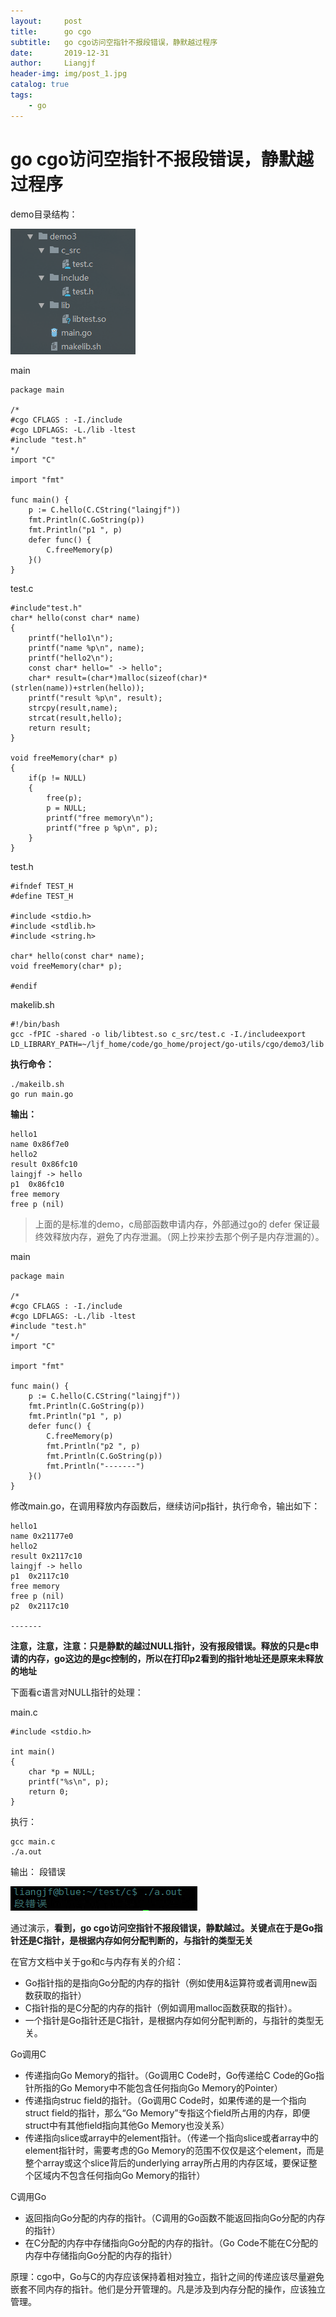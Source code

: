 ```yaml
---
layout:     post                  
title:      go cgo
subtitle:   go cgo访问空指针不报段错误，静默越过程序
date:       2019-12-31
author:     Liangjf                  
header-img: img/post_1.jpg
catalog: true                      
tags:                       
    - go
---
```


# go cgo访问空指针不报段错误，静默越过程序

demo目录结构：

![](https://github.com/liangjfblue/liangjfblue.github.io/blob/master/img/2019-41.png?raw=true)

main

    package main

    /*
    #cgo CFLAGS : -I./include
    #cgo LDFLAGS: -L./lib -ltest
    #include "test.h"
    */
    import "C"

    import "fmt"

    func main() {
        p := C.hello(C.CString("laingjf"))
        fmt.Println(C.GoString(p))
        fmt.Println("p1 ", p)
        defer func() {
            C.freeMemory(p)
        }()
    }


test.c

    #include"test.h"
    char* hello(const char* name)
    {
        printf("hello1\n");
        printf("name %p\n", name);
        printf("hello2\n");
        const char* hello=" -> hello";
        char* result=(char*)malloc(sizeof(char)*(strlen(name))+strlen(hello));
        printf("result %p\n", result);
        strcpy(result,name);
        strcat(result,hello);
        return result;
    }

    void freeMemory(char* p)
    {
        if(p != NULL)
        {
            free(p);
            p = NULL;
            printf("free memory\n");
            printf("free p %p\n", p);
        }
    }

test.h

    #ifndef TEST_H
    #define TEST_H

    #include <stdio.h>
    #include <stdlib.h>
    #include <string.h>

    char* hello(const char* name);
    void freeMemory(char* p);

    #endif


makelib.sh

    #!/bin/bash
    gcc -fPIC -shared -o lib/libtest.so c_src/test.c -I./includeexport 
    LD_LIBRARY_PATH=~/ljf_home/code/go_home/project/go-utils/cgo/demo3/lib

**执行命令：**

    ./makeilb.sh
    go run main.go

**输出：**

    hello1
    name 0x86f7e0
    hello2
    result 0x86fc10
    laingjf -> hello
    p1  0x86fc10
    free memory
    free p (nil)

> 上面的是标准的demo，c局部函数申请内存，外部通过go的 defer 保证最终效释放内存，避免了内存泄漏。（网上抄来抄去那个例子是内存泄漏的）。

main

    package main

    /*
    #cgo CFLAGS : -I./include
    #cgo LDFLAGS: -L./lib -ltest
    #include "test.h"
    */
    import "C"

    import "fmt"

    func main() {
        p := C.hello(C.CString("laingjf"))
        fmt.Println(C.GoString(p))
        fmt.Println("p1 ", p)
        defer func() {
            C.freeMemory(p)
            fmt.Println("p2 ", p)
            fmt.Println(C.GoString(p))
            fmt.Println("-------")
        }()
    }


修改main.go，在调用释放内存函数后，继续访问p指针，执行命令，输出如下：

    hello1
    name 0x21177e0
    hello2
    result 0x2117c10
    laingjf -> hello
    p1  0x2117c10
    free memory
    free p (nil)
    p2  0x2117c10

    -------

**注意，注意，注意：只是静默的越过NULL指针，没有报段错误。释放的只是c申请的内存，go这边的是gc控制的，所以在打印p2看到的指针地址还是原来未释放的地址**

下面看c语言对NULL指针的处理：

main.c

    #include <stdio.h>

    int main()
    {
        char *p = NULL;
        printf("%s\n", p);
        return 0;
    }

    
执行：

    gcc main.c
    ./a.out

输出： 段错误

![](https://github.com/liangjfblue/liangjfblue.github.io/blob/master/img/2019-42.png?raw=true)

通过演示，**看到，go cgo访问空指针不报段错误，静默越过。关键点在于是Go指针还是C指针，是根据内存如何分配判断的，与指针的类型无关**


在官方文档中关于go和c与内存有关的介绍：
- Go指针指的是指向Go分配的内存的指针（例如使用&运算符或者调用new函数获取的指针）
- C指针指的是C分配的内存的指针（例如调用malloc函数获取的指针）。
- 一个指针是Go指针还是C指针，是根据内存如何分配判断的，与指针的类型无关。


Go调用C
- 传递指向Go Memory的指针。（Go调用C Code时，Go传递给C Code的Go指针所指的Go Memory中不能包含任何指向Go Memory的Pointer）
- 传递指向struc field的指针。（Go调用C Code时，如果传递的是一个指向struct field的指针，那么“Go Memory”专指这个field所占用的内存，即便struct中有其他field指向其他Go Memory也没关系）
- 传递指向slice或array中的element指针。（传递一个指向slice或者array中的element指针时，需要考虑的Go Memory的范围不仅仅是这个element，而是整个array或这个slice背后的underlying array所占用的内存区域，要保证整个区域内不包含任何指向Go Memory的指针）


C调用Go
- 返回指向Go分配的内存的指针。（C调用的Go函数不能返回指向Go分配的内存的指针）
- 在C分配的内存中存储指向Go分配的内存的指针。（Go Code不能在C分配的内存中存储指向Go分配的内存的指针）

原理：cgo中，Go与C的内存应该保持着相对独立，指针之间的传递应该尽量避免嵌套不同内存的指针。他们是分开管理的。凡是涉及到内存分配的操作，应该独立管理。

